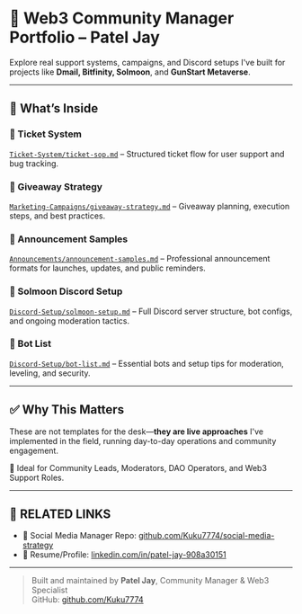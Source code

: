 # 🧩 Web3 Community Manager Portfolio – Patel Jay

Explore real support systems, campaigns, and Discord setups I've built for projects like **Dmail, Bitfinity, Solmoon**, and **GunStart Metaverse**.

---

## 📁 What’s Inside

### 🎫 Ticket System  
[`Ticket-System/ticket-sop.md`](Ticket-System/ticket-sop.md) – Structured ticket flow for user support and bug tracking.

### 🎁 Giveaway Strategy  
[`Marketing-Campaigns/giveaway-strategy.md`](Marketing-Campaigns/giveaway-strategy.md) – Giveaway planning, execution steps, and best practices.

### 📢 Announcement Samples  
[`Announcements/announcement-samples.md`](Announcements/announcement-samples.md) – Professional announcement formats for launches, updates, and public reminders.

### 🤖 Solmoon Discord Setup  
[`Discord-Setup/solmoon-setup.md`](Discord-Setup/solmoon-setup.md) – Full Discord server structure, bot configs, and ongoing moderation tactics.

### 🤖 Bot List  
[`Discord-Setup/bot-list.md`](Discord-Setup/bot-list.md) – Essential bots and setup tips for moderation, leveling, and security.

---

## ✅ Why This Matters

These are not templates for the desk—**they are live approaches** I've implemented in the field, running day-to-day operations and community engagement.

📌 Ideal for Community Leads, Moderators, DAO Operators, and Web3 Support Roles.

---

## 🔗 RELATED LINKS

- 🧠 Social Media Manager Repo: [github.com/Kuku7774/social-media-strategy](https://github.com/Kuku7774/social-media-strategy)  
- 🧾 Resume/Profile: [linkedin.com/in/patel-jay-908a30151](https://linkedin.com/in/patel-jay-908a30151)

---

> Built and maintained by **Patel Jay**, Community Manager & Web3 Specialist  
> GitHub: [github.com/Kuku7774](https://github.com/Kuku7774)
